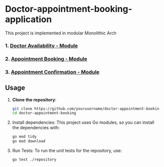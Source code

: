 # Doctor-appointment-booking-application
This project is implemented in modular Monolithic Arch
### 1. [Doctor Availability - Module](./doctor_availability/README.md)
### 2. [Appointment Booking - Module](./appointment)
### 3. [Appointment Confirmation - Module](./appointment_confirmation/README.md)

## Usage

1. **Clone the repository**:
   ```bash
   git clone https://github.com/yourusername/doctor-appointment-booking.git
   cd doctor-appointment-booking

2. Install dependencies: This project uses Go modules, so you can install the dependencies with:
    ```bash
   go mod tidy
   go mod download

3. Run Tests: To run the unit tests for the repository, use:
    ```bash
   go test ./repository
